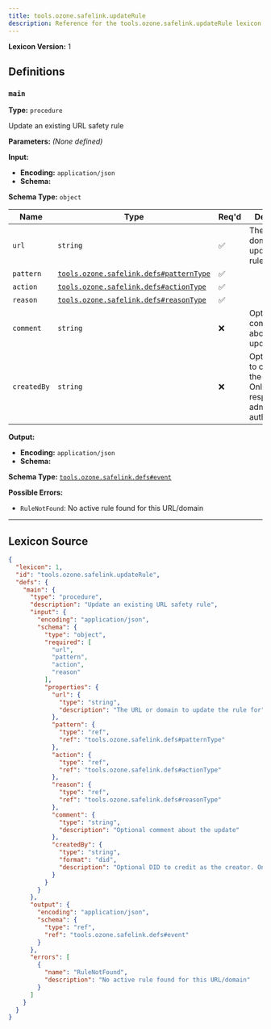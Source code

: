 ```yaml
---
title: tools.ozone.safelink.updateRule
description: Reference for the tools.ozone.safelink.updateRule lexicon
---
```

**Lexicon Version:** 1

## Definitions

<a name="main"></a>
### `main`

**Type:** `procedure`

Update an existing URL safety rule

**Parameters:** _(None defined)_

**Input:**

- **Encoding:** `application/json`
- **Schema:**

**Schema Type:** `object`

| Name | Type | Req'd  | Description | Constraints |
|------|------|----------|-------------|-------------|
| `url` | `string` | ✅  | The URL or domain to update the rule for |  |
| `pattern` | [`tools.ozone.safelink.defs#patternType`](/tools/ozone/safelink/defs#patternType) | ✅  |  |  |
| `action` | [`tools.ozone.safelink.defs#actionType`](/tools/ozone/safelink/defs#actionType) | ✅  |  |  |
| `reason` | [`tools.ozone.safelink.defs#reasonType`](/tools/ozone/safelink/defs#reasonType) | ✅  |  |  |
| `comment` | `string` | ❌  | Optional comment about the update |  |
| `createdBy` | `string` | ❌  | Optional DID to credit as the creator. Only respected for admin_token authentication. | Format: `did` |
**Output:**

- **Encoding:** `application/json`
- **Schema:**

**Schema Type:** [`tools.ozone.safelink.defs#event`](/tools/ozone/safelink/defs#event)


**Possible Errors:**

- `RuleNotFound`: No active rule found for this URL/domain

---

## Lexicon Source
```json
{
  "lexicon": 1,
  "id": "tools.ozone.safelink.updateRule",
  "defs": {
    "main": {
      "type": "procedure",
      "description": "Update an existing URL safety rule",
      "input": {
        "encoding": "application/json",
        "schema": {
          "type": "object",
          "required": [
            "url",
            "pattern",
            "action",
            "reason"
          ],
          "properties": {
            "url": {
              "type": "string",
              "description": "The URL or domain to update the rule for"
            },
            "pattern": {
              "type": "ref",
              "ref": "tools.ozone.safelink.defs#patternType"
            },
            "action": {
              "type": "ref",
              "ref": "tools.ozone.safelink.defs#actionType"
            },
            "reason": {
              "type": "ref",
              "ref": "tools.ozone.safelink.defs#reasonType"
            },
            "comment": {
              "type": "string",
              "description": "Optional comment about the update"
            },
            "createdBy": {
              "type": "string",
              "format": "did",
              "description": "Optional DID to credit as the creator. Only respected for admin_token authentication."
            }
          }
        }
      },
      "output": {
        "encoding": "application/json",
        "schema": {
          "type": "ref",
          "ref": "tools.ozone.safelink.defs#event"
        }
      },
      "errors": [
        {
          "name": "RuleNotFound",
          "description": "No active rule found for this URL/domain"
        }
      ]
    }
  }
}
```
